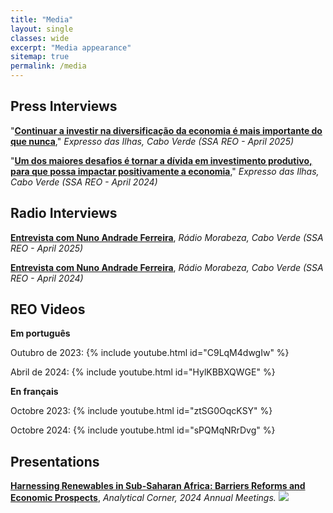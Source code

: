 ```yaml
---
title: "Media"
layout: single
classes: wide
excerpt: "Media appearance"
sitemap: true
permalink: /media
---
```


## Press Interviews
"[**Continuar a investir na diversificação da economia é mais importante do que nunca**](https://expressodasilhas.cv/)," *Expresso das Ilhas, Cabo Verde (SSA REO - April 2025)*

"[**Um dos maiores desafios é tornar a dívida em investimento produtivo, para que possa impactar positivamente a economia**](https://expressodasilhas.cv/economia/2024/04/28/um-dos-maiores-desafios-e-tornar-a-divida-em-investimento-produtivo-para-que-possa-impactar-positivamente-a-economia/91163)," *Expresso das Ilhas, Cabo Verde (SSA REO - April 2024)*

## Radio Interviews
[**Entrevista com Nuno Andrade Ferreira**](https://share.transistor.fm/s/05bb7fd0), *Rádio Morabeza, Cabo Verde (SSA REO - April 2025)*

[**Entrevista com Nuno Andrade Ferreira**](https://media.transistor.fm/60a0b5ce/c7e2ad9b.mp3), *Rádio Morabeza, Cabo Verde (SSA REO - April 2024)*

## REO Videos

**Em português**

Outubro de 2023:
{% include youtube.html id="C9LqM4dwgIw" %}

Abril de 2024:
{% include youtube.html id="HylKBBXQWGE" %}

**En français**

Octobre 2023:
{% include youtube.html id="ztSG0OqcKSY" %}

Octobre 2024:
{% include youtube.html id="sPQMqNRrDvg" %}


## Presentations
[**Harnessing Renewables in Sub-Saharan Africa: Barriers Reforms and Economic Prospects**](https://www.imfconnect.org/content/imf/en/annual-meetings/calendar/open/2024/10/22/188772.html), *Analytical Corner, 2024 Annual Meetings.*
![](https://cf-images.us-east-1.prod.boltdns.net/v1/static/45228659001/e6fabd77-5879-4134-8a60-d04b385f41e1/32d36a5d-dd27-41be-94c4-0ba2bf17dc44/1280x720/match/image.jpg)



